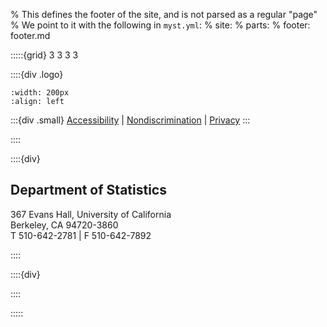 % This defines the footer of the site, and is not parsed as a regular "page"
% We point to it with the following in `myst.yml`:
% site:
% parts:
% footer: footer.md

:::::{grid} 3 3 3 3

::::{div .logo}

```{image} ./images/logo-uc-berkeley.svg
:width: 200px
:align: left
```

:::{div .small}
[Accessibility](https://dap.berkeley.edu/get-help/report-web-accessibility-issue) |
[Nondiscrimination](https://ophd.berkeley.edu/policies-and-procedures/nondiscrimination-policy-statement) |
[Privacy](https://statistics.berkeley.edu/privacy-statement)
:::

::::

::::{div}
## Department of Statistics

367 Evans Hall, University of California  
Berkeley, CA 94720-3860  
T 510-642-2781 | F 510-642-7892  

::::

::::{div}


::::

:::::
